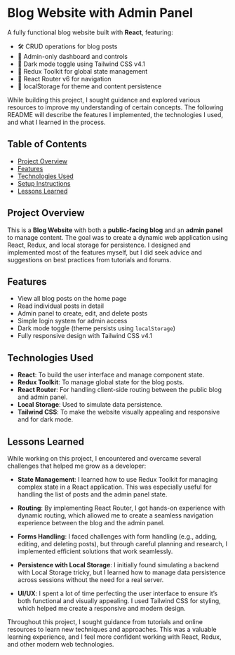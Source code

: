 # Blog Website with Admin Panel

A fully functional blog website built with **React**, featuring:
- 🛠️ CRUD operations for blog posts
- 🔐 Admin-only dashboard and controls
- 🌙 Dark mode toggle using Tailwind CSS v4.1
- 🔄 Redux Toolkit for global state management
- 🔗 React Router v6 for navigation
- 💾 localStorage for theme and content persistence

While building this project, I sought guidance and explored various resources to improve my understanding of certain concepts. The following README will describe the features I implemented, the technologies I used, and what I learned in the process.

## Table of Contents

- [Project Overview](#project-overview)
- [Features](#features)
- [Technologies Used](#technologies-used)
- [Setup Instructions](#setup-instructions)
- [Lessons Learned](#lessons-learned)


## Project Overview

This is a **Blog Website** with both a **public-facing blog** and an **admin panel** to manage content. The goal was to create a dynamic web application using React, Redux, and local storage for persistence. I designed and implemented most of the features myself, but I did seek advice and suggestions on best practices from tutorials and forums.

## Features

- View all blog posts on the home page
- Read individual posts in detail
- Admin panel to create, edit, and delete posts
- Simple login system for admin access
- Dark mode toggle (theme persists using `localStorage`)
- Fully responsive design with Tailwind CSS v4.1

## Technologies Used

- **React**: To build the user interface and manage component state.
- **Redux Toolkit**: To manage global state for the blog posts.
- **React Router**: For handling client-side routing between the public blog and admin panel.
- **Local Storage**: Used to simulate data persistence.
- **Tailwind CSS**: To make the website visually appealing and responsive and for dark mode.

## Lessons Learned
While working on this project, I encountered and overcame several challenges that helped me grow as a developer:

- **State Management**: I learned how to use Redux Toolkit for managing complex state in a React application. This was especially useful for handling the list of posts and the admin panel state.

- **Routing**: By implementing React Router, I got hands-on experience with dynamic routing, which allowed me to create a seamless navigation experience between the blog and the admin panel.

- **Forms Handling**: I faced challenges with form handling (e.g., adding, editing, and deleting posts), but through careful planning and research, I implemented efficient solutions that work seamlessly.

- **Persistence with Local Storage**: I initially found simulating a backend with Local Storage tricky, but I learned how to manage data persistence across sessions without the need for a real server.

- **UI/UX**: I spent a lot of time perfecting the user interface to ensure it’s both functional and visually appealing. I used Tailwind CSS for styling, which helped me create a responsive and modern design.

Throughout this project, I sought guidance from tutorials and online resources to learn new techniques and approaches. This was a valuable learning experience, and I feel more confident working with React, Redux, and other modern web technologies.